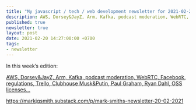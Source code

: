 ```yaml
---
title: "My javascript / tech / web development newsletter for 2021-02-20 is out!"
description: AWS, Dorsey&JayZ, Arm, Kafka, podcast moderation, WebRTC, Facebook, regulations, Trello, Clubhouse Musk&Putin, Paul Graham, Ryan Dahl, OSS licenses...
published: true
newsletter: true
layout: post
date: 2021-02-20 14:27:00:00 +0700
tags:
- newsletter
---
```

In this week’s edition:

[AWS, Dorsey&JayZ, Arm, Kafka, podcast moderation, WebRTC, Facebook, regulations, Trello, Clubhouse Musk&Putin, Paul Graham, Ryan Dahl, OSS licenses...](https://markjgsmith.substack.com/p/mark-smiths-newsletter-20-02-2021)

https://markjgsmith.substack.com/p/mark-smiths-newsletter-20-02-2021
